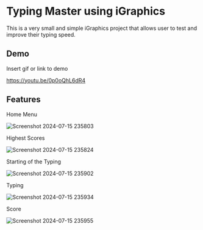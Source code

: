 
# Typing Master using iGraphics

This is a very small and simple iGraphics project that allows user to test and improve their typing speed.


## Demo

Insert gif or link to demo

https://youtu.be/0p0oQhL6dR4
## Features

Home Menu

![Screenshot 2024-07-15 235803](https://github.com/user-attachments/assets/28531d4a-0638-427f-9d31-a1a263f0ba6d)

Highest Scores

![Screenshot 2024-07-15 235824](https://github.com/user-attachments/assets/ae4ab1b8-4b63-40d7-a758-1d9164a2ec8f)

Starting of the Typing

![Screenshot 2024-07-15 235902](https://github.com/user-attachments/assets/73276b17-abb9-4b7a-b7de-a82d3b0fcaed)

Typing

![Screenshot 2024-07-15 235934](https://github.com/user-attachments/assets/f6a72c2d-8cd6-4689-973f-4d2ccec2c788)

Score 

![Screenshot 2024-07-15 235955](https://github.com/user-attachments/assets/00343b8d-7d06-4af3-8c05-874f2d1ba035)
